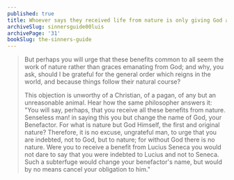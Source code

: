 ```yaml
---
published: true
title: Whoever says they received life from nature is only giving God another name
archiveSlug: sinnersguide00luis
archivePage: '31'
bookSlug: the-sinners-guide
---
```


> But perhaps you will urge that these benefits common to all seem the work of nature rather than graces emanating from God; and why, you ask, should I be grateful for the general order which reigns in the world, and because things follow their natural course?
>
> This objection is unworthy of a Christian, of a pagan, of any but an unreasonable animal. Hear how the same philosopher answers it: "You will say, perhaps, that you receive all these benefits from nature. Senseless man! in saying this you but change the name of God, your Benefactor. For what is nature but God Himself, the first and original nature? Therefore, it is no excuse, ungrateful man, to urge that you are indebted, not to God, but to nature; for without God there is no nature. Were you to receive a benefit from Lucius Seneca you would not dare to say that you were indebted to Lucius and not to Seneca. Such a subterfuge would change your benefactor's name, but would by no means cancel your obligation to him."
